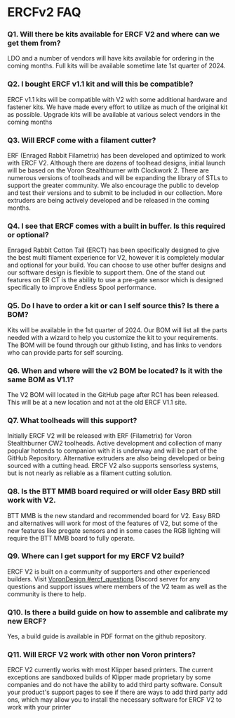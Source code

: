 # ERCFv2 FAQ

### Q1. Will there be kits available for ERCF V2 and where can we get them from?
LDO and  a number of vendors will have kits available for ordering in the coming months. Full kits will be available sometime late 1st quarter of 2024.

### Q2. I bought ERCF v1.1 kit and will this be compatible?
ERCF v1.1 kits will be compatible with V2 with some additional hardware and fastener kits. We have made every effort to utilize as much of the original kit as possible. Upgrade kits will be available at various select vendors in the coming months

### Q3. Will ERCF come with a filament cutter?
ERF (Enraged Rabbit Filametrix) has been developed and optimized to work with ERCF V2. Although there are dozens of toolhead designs, initial launch will be based on the Voron Stealthburner with Clockwork 2. There are numerous versions of toolheads and will be expanding the library of STLs to support the greater community. We also encourage the public to develop and test their versions and to submit to be included in our collection. More extruders are being actively developed and be released in the coming months.

### Q4. I see that ERCF comes with a built in buffer. Is this required or optional?
Enraged Rabbit Cotton Tail (ERCT) has been specifically designed to give the best multi filament experience for V2, however it is completely modular and optional for your build. You can choose to use other buffer designs and our software design is flexible to support  them. One of the stand out features on ER CT is the ability to use a pre-gate sensor which is designed specifically to improve Endless Spool performance.

### Q5. Do I have to order a kit or can I self source this? Is there a BOM?
Kits will be available in the 1st quarter of 2024. Our BOM will list all the parts needed with a wizard to help you customize the kit to your requirements. The BOM will be found through our github listing, and has links to vendors who can provide parts for self sourcing.

### Q6. When and where will the v2 BOM be located? Is it with the same BOM as V1.1?
The V2 BOM will located in the GitHub page after RC1 has been released. This will be at a new location and  not at the old ERCF V1.1 site.

### Q7. What toolheads will this support?
Initially ERCF V2 will be released with ERF (Filametrix) for Voron Stealthburner CW2 toolheads. Active development and collection of many popular hotends to companion with it is underway and will be part of the GitHub Repository. Alternative extruders are also being developed or being sourced with a cutting head. ERCF V2 also supports sensorless systems, but is not nearly as reliable as a filament cutting solution.

### Q8. Is the BTT MMB board required or will older Easy BRD still work with V2. 
BTT MMB is the new standard and recommended board for V2. Easy BRD and alternatives will work for most of the features of V2, but some of the new features like pregate sensors and in some cases the RGB lighting will require the BTT MMB board to fully operate.

### Q9. Where can I get support for my ERCF V2 build?
ERCF V2 is built on a community of supporters and other experienced builders. Visit [VoronDesign #ercf_questions](https://discord.com/channels/460117602945990666/909743915475816458) Discord server for any questions and support issues where members of the V2 team as well as the community is there to help.

### Q10. Is there a build guide on how to assemble and calibrate my new ERCF?
Yes, a build guide is available in PDF format on the github repository.

### Q11. Will ERCF V2 work with other non Voron printers?
ERCF V2 currently works with most Klipper based printers. The current exceptions are sandboxed builds of Klipper made proprietary by some companies and do not have the ability to add third party software. Consult your product's support pages to see if there are ways to add third party add ons, which may allow you to install the necessary software for ERCF V2 to work with your printer
